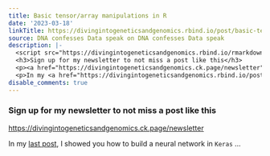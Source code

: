```yaml
---
title: Basic tensor/array manipulations in R
date: '2023-03-18'
linkTitle: https://divingintogeneticsandgenomics.rbind.io/post/basic-tensor-array-manipulations-in-r/
source: DNA confesses Data speak on DNA confesses Data speak
description: |-
  <script src="https://divingintogeneticsandgenomics.rbind.io/rmarkdown-libs/header-attrs/header-attrs.js"></script> <div id="sign-up-for-my-newsletter-to-not-miss-a-post-like-this" class="section level3">
  <h3>Sign up for my newsletter to not miss a post like this</h3>
  <p><a href="https://divingintogeneticsandgenomics.ck.page/newsletter" class="uri">https://divingintogeneticsandgenomics.ck.page/newsletter</a></p>
  <p>In my <a href="https://divingintogeneticsandgenomics.rbind.io/post/deep-learning-with-keras-using-mnst-dataset/">last post</a>, I showed you how to build a neural network in <code>Keras</code> ...
disable_comments: true
---
```

<script src="https://divingintogeneticsandgenomics.rbind.io/rmarkdown-libs/header-attrs/header-attrs.js"></script> <div id="sign-up-for-my-newsletter-to-not-miss-a-post-like-this" class="section level3">
<h3>Sign up for my newsletter to not miss a post like this</h3>
<p><a href="https://divingintogeneticsandgenomics.ck.page/newsletter" class="uri">https://divingintogeneticsandgenomics.ck.page/newsletter</a></p>
<p>In my <a href="https://divingintogeneticsandgenomics.rbind.io/post/deep-learning-with-keras-using-mnst-dataset/">last post</a>, I showed you how to build a neural network in <code>Keras</code> ...